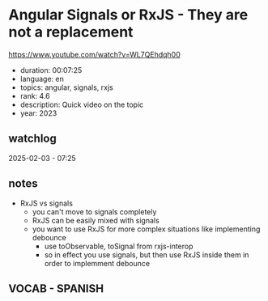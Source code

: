 # Angular Signals or RxJS - They are not a replacement

https://www.youtube.com/watch?v=WL7QEhdqh00

- duration: 00:07:25
- language: en
- topics: angular, signals, rxjs
- rank: 4.6
- description: Quick video on the topic
- year: 2023

## watchlog

2025-02-03 - 07:25

## notes

- RxJS vs signals
	- you can't move to signals completely
	- RxJS can be easily mixed with signals
	- you want to use RxJS for more complex situations like implementing debounce
		- use toObservable, toSignal from rxjs-interop
		- so in effect you use signals, but then use RxJS inside them in order to implemment debounce

## VOCAB - SPANISH

```

```
